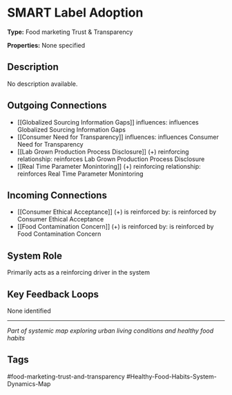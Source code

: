# SMART Label Adoption

**Type:** Food marketing Trust & Transparency

**Properties:** None specified

## Description
No description available.

## Outgoing Connections
- [[Globalized Sourcing  Information Gaps]] influences: influences Globalized Sourcing  Information Gaps
- [[Consumer Need for Transparency]] influences: influences Consumer Need for Transparency
- [[Lab Grown Production Process Disclosure]] (+) reinforcing relationship: reinforces Lab Grown Production Process Disclosure
- [[Real Time Parameter Monintoring]] (+) reinforcing relationship: reinforces Real Time Parameter Monintoring

## Incoming Connections
- [[Consumer Ethical Acceptance]] (+) is reinforced by: is reinforced by Consumer Ethical Acceptance
- [[Food Contamination Concern]] (+) is reinforced by: is reinforced by Food Contamination Concern

## System Role
Primarily acts as a reinforcing driver in the system

## Key Feedback Loops
None identified

---
*Part of systemic map exploring urban living conditions and healthy food habits*

## Tags
#food-marketing-trust-and-transparency #Healthy-Food-Habits-System-Dynamics-Map

